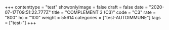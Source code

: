 +++
contenttype = "test"
showonlyimage = false
draft = false
date = "2020-07-17T09:51:22.777Z"
title = "COMPLEMENT 3 (C3)"
code = "C3"
rate = "800"
hc = "100"
weight = 55614
categories = ["test-AUTOIMMUNE"]
tags = ["test-"]
+++


